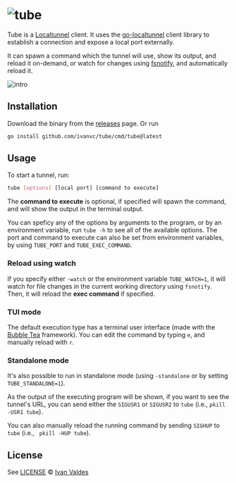 # ![tube](http://ivan.vc/tube/images/logo.png "tube")

Tube is a [Localtunnel] client. It uses the [go-localtunnel] client library to
establish a connection and expose a local port externally.

It can spawn a command which the tunnel will use, show its output, and reload it
on-demand, or watch for changes using [fsnotify], and automatically reload it.

![intro](http://ivan.vc/tube/images/intro.gif)

## Installation

Download the binary from the [releases] page. Or run

```bash
go install github.com/ivanvc/tube/cmd/tube@latest
```

## Usage

To start a tunnel, run:

```bash
tube [options] [local port] [command to execute]
```

The **command to execute** is optional, if specified will spawn the command, and
will show the output in the terminal output.

You can speficy any of the options by arguments to the program, or by an
environment variable, run `tube -h` to see all of the available options. The
port and command to execute can also be set from environment variables, by using
`TUBE_PORT` and `TUBE_EXEC_COMMAND`.

### Reload using watch

If you specify either `-watch` or the environment variable `TUBE_WATCH=1`, it
will watch for file changes in the current working directory using `fsnotify`.
Then, it will reload the **exec command** if specified.

### TUI mode

The default execution type has a terminal user interface (made with the
[Bubble Tea] framework). You can edit the command by typing `e`, and manually
reload with `r`.

<tui demo.gif>

### Standalone mode

It's also possible to run in standalone mode (using `-standalone` or by setting
`TUBE_STANDALONE=1`).

As the output of the executing program will be shown, if you want to see the
tunnel's URL, you can send either the `SIGUSR1` or `SIGUSR2` to `tube` (i.e.,
`pkill -USR1 tube`).

You can also manually reload the running command by sending `SIGHUP` to `tube`
(i.e., ` pkill -HUP tube`).

<standalone demo.gif>

## License

See [LICENSE](LICENSE) © [Ivan Valdes](https://github.com/ivanvc/)

[Localtunnel]: https://localtunnel.me
[go-localtunnel]: https://github.com/localtunnel/go-localtunnel
[releases]: https://github.com/ivanvc/tube/releases
[fsnotify]: https://github.com/fsnotify/fsnotify
[Bubble Tea]: https://github.com/charmbracelet/bubbletea
